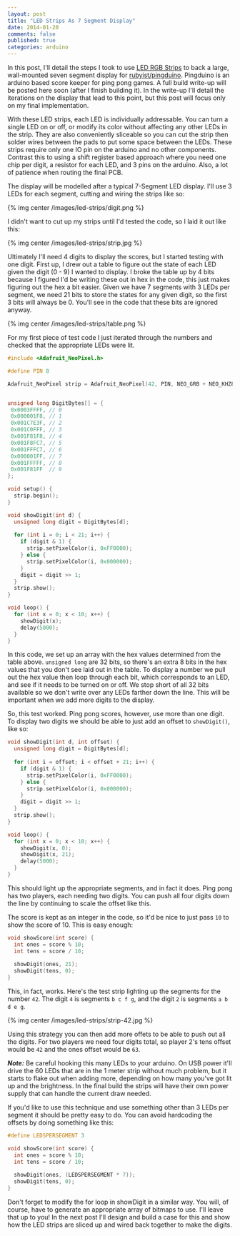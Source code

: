 ```yaml
---
layout: post
title: "LED Strips As 7 Segment Display"
date: 2014-01-20
comments: false
published: true
categories: arduino
---
```


In this post, I'll detail the steps I took to use [LED RGB Strips](https://www.sparkfun.com/products/12021) to back a large, wall-mounted seven segment display for [rubyist/pingduino](https://github.com/rubyist/pingduino). Pingduino is an arduino based score keeper for ping pong games. A full build write-up will be posted here soon (after I finish building it). In the write-up I'll detail the iterations on the display that lead to this point, but this post will focus only on my final implementation.

With these LED strips, each LED is individually addressable. You can turn a single LED on or off, or modify its color without affecting any other LEDs in the strip. They are also conveniently sliceable so you can cut the strip then solder wires between the pads to put some space between the LEDs. These strips require only one IO pin on the arduino and no other components. Contrast this to using a shift register based approach where you need one chip per digit, a resistor for each LED, and 3 pins on the arduino. Also, a lot of patience when routing the final PCB.

The display will be modelled after a typical 7-Segment LED display. I'll use 3 LEDs for each segment, cutting and wiring the strips like so:

{% img center /images/led-strips/digit.png %}

I didn't want to cut up my strips until I'd tested the code, so I laid it out like this:

{% img center /images/led-strips/strip.jpg %}


Ultimately I'll need 4 digits to display the scores, but I started testing with one digit. First up, I drew out a table to figure out the state of each LED given the digit (0 - 9) I wanted to display. I broke the table up by 4 bits because I figured I'd be writing these out in hex in the code, this just makes figuring out the hex a bit easier. Given we have 7 segments with 3 LEDs per segment, we need 21 bits to store the states for any given digit, so the first 3 bits will always be 0. You'll see in the code that these bits are ignored anyway.

{% img center /images/led-strips/table.png %}

For my first piece of test code I just iterated through the numbers and checked that the appropriate LEDs were lit.

``` c
#include <Adafruit_NeoPixel.h>

#define PIN 8

Adafruit_NeoPixel strip = Adafruit_NeoPixel(42, PIN, NEO_GRB + NEO_KHZ800);


unsigned long DigitBytes[] = {
 0x0003FFFF, // 0
 0x000001F8, // 1
 0x001C7E3F, // 2
 0x001C0FFF, // 3
 0x001F81F8, // 4
 0x001F8FC7, // 5
 0x001FFFC7, // 6
 0x000001FF, // 7
 0x001FFFFF, // 8
 0x001F81FF  // 9
};

void setup() {
  strip.begin();
}

void showDigit(int d) {
  unsigned long digit = DigitBytes[d];
  
  for (int i = 0; i < 21; i++) {
    if (digit & 1) {
      strip.setPixelColor(i, 0xFF0000);
    } else {
      strip.setPixelColor(i, 0x000000);
    }
    digit = digit >> 1;
  }
  strip.show();
}

void loop() {
  for (int x = 0; x < 10; x++) {
    showDigit(x);
    delay(5000);
  }
}
```

In this code, we set up an array with the hex values determined from the table above. `unsigned long` are 32 bits, so there's an extra 8 bits in the hex values that you don't see laid out in the table. To display a number we pull out the hex value then loop through each bit, which corresponds to an LED, and see if it needs to be turned on or off. We stop short of all 32 bits available so we don't write over any LEDs farther down the line. This will be important when we add more digits to the display.

So, this test worked. Ping pong scores, however, use more than one digit. To display two digits we should be able to just add an offset to `showDigit()`, like so:

``` c
void showDigit(int d, int offset) {
  unsigned long digit = DigitBytes[d];
  
  for (int i = offset; i < offset + 21; i++) {
    if (digit & 1) {
      strip.setPixelColor(i, 0xFF0000);
    } else {
      strip.setPixelColor(i, 0x000000);
    }
    digit = digit >> 1;
  }
  strip.show();
}

void loop() {
  for (int x = 0; x < 10; x++) {
    showDigit(x, 0);
    showDigit(x, 21);
    delay(5000);
  }
}
```

This should light up the appropriate segments, and in fact it does. Ping pong has two players, each needing two digits. You can push all four digits down the line by continuing to scale the offset like this.

The score is kept as an integer in the code, so it'd be nice to just pass `10` to show the score of 10. This is easy enough:

``` c
void showScore(int score) {
  int ones = score % 10;
  int tens = score / 10;
  
  showDigit(ones, 21);
  showDigit(tens, 0);
}
```

This, in fact, works. Here's the test strip lighting up the segments for the number `42`. The digit `4` is segments `b c f g`, and the digit `2` is segments `a b d e g`.

{% img center /images/led-strips/strip-42.jpg %}

Using this strategy you can then add more offets to be able to push out all the digits. For two players we need four digits total, so player 2's tens offset would be `42` and the ones offset would be `63`.

_**Note:**_ Be careful hooking this many LEDs to your arduino. On USB power it'll drive the 60 LEDs that are in the 1 meter strip without much problem, but it starts to flake out when adding more, depending on how many you've got lit up and the brightness. In the final build the strips will have their own power supply that can handle the current draw needed.

If you'd like to use this technique and use something other than 3 LEDs per segment it should be pretty easy to do. You can avoid hardcoding the offsets by doing something like this:

``` c
#define LEDSPERSEGMENT 3

void showScore(int score) {
  int ones = score % 10;
  int tens = score / 10;
  
  showDigit(ones, (LEDSPERSEGMENT * 7));
  showDigit(tens, 0);
}
```

Don't forget to modify the for loop in showDigit in a similar way. You will, of course, have to generate an appropriate array of bitmaps to use. I'll leave that up to you! In the next post I'll design and build a case for this and show how the LED strips are sliced up and wired back together to make the digits.
